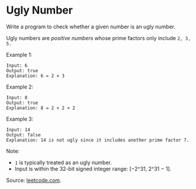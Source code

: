 # Ugly Number

Write a program to check whether a given number is an ugly number.

Ugly numbers are *positive numbers* whose prime factors only include `2, 3, 5.`

Example 1:

```
Input: 6
Output: true
Explanation: 6 = 2 × 3
```

Example 2:

```
Input: 8
Output: true
Explanation: 8 = 2 × 2 × 2
```

Example 3:

```
Input: 14
Output: false 
Explanation: 14 is not ugly since it includes another prime factor 7.
```

Note:

- `1` is typically treated as an ugly number.
- Input is within the 32-bit signed integer range: [−2^31,  2^31 − 1].

Source: [leetcode.com](https://leetcode.com/problems/ugly-number/).